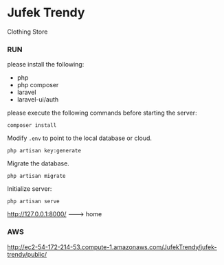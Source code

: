 # Jufek Trendy
Clothing Store 

### RUN

please install the following:

- php
- php composer
- laravel
- laravel-ui/auth

please execute the following commands before starting the server:

`composer install`

Modify `.env` to point to the local database or cloud.


`php artisan key:generate`

Migrate the database.

`php artisan migrate`

Initialize server:

`php artisan serve`


http://127.0.0.1:8000/ ---> home

### AWS 
http://ec2-54-172-214-53.compute-1.amazonaws.com/JufekTrendy/jufek-trendy/public/ 




